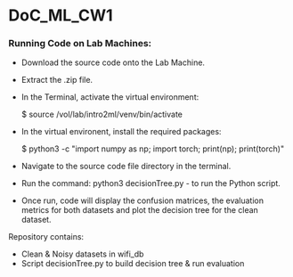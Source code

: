# DoC_ML_CW1

### Running Code on Lab Machines:

- Download the source code onto the Lab Machine.
- Extract the .zip file.
- In the Terminal, activate the virtual environment:

   $ source /vol/lab/intro2ml/venv/bin/activate
- In the virtual environent, install the required packages:
  
  $ python3 -c "import numpy as np; import torch; print(np); print(torch)"

- Navigate to the source code file directory in the terminal.
- Run the command: python3 decisionTree.py - to run the Python script.
- Once run, code will display the confusion matrices, the evaluation metrics for both datasets and plot the decision tree for the clean dataset.

Repository contains:
- Clean & Noisy datasets in wifi_db
- Script decisionTree.py to build decision tree & run evaluation


